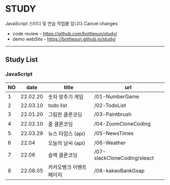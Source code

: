 # STUDY
JavaScript 스터디 및 연습 작업물 입니다.Cancel changes

* code review - https://github.com/bottlesun/study/
* demo webSite - https://bottlesun.github.io/study/

-------------------------------------------------------------------------------

## Study List  

### JavaScript
             
| NO | date | title | url |  
| --- | --- | --- | --- | 
| 1 | 22.02.20 | 숫자 맞추기 게임 | /01-NumberGame  |
| 2 | 22.03.10 | todo list | /02-TodoList |  
| 3 | 22.01.20 | 그림판 클론코딩 | /03-Paintbrush |  
| 4 | 22.02.10 | 줌 클론코딩 | /04-ZoomCloneCoding |  
| 5 | 22.03.29 | 뉴스 타임스 (api) | /05-NewsTimes |  
| 6 | 22.04 | 오늘의 날씨 (api) | /06-Weather |  
| 7 | 22.06 | 슬랙 클론코딩 | /07-slackCloneCoding/sleact |  
| 8 | 22.08.05 | 카카오뱅크 이벤트페이지 | /08-kakaoBankGsap |  
